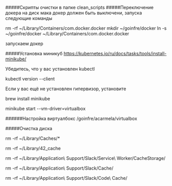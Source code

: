#####Скрипты очистки в папке clean_scripts
#####Переключение докера на диск мака
докер должен быть выключени, запуска следующие команды

rm -rf ~/Library/Containers/com.docker.docker
mkdir ~/goinfre/docker
ln -s ~/goinfre/docker ~/Library/Containers/com.docker.docker

запускаем докер

#####Установка миникуб
https://kubernetes.io/ru/docs/tasks/tools/install-minikube/

Убедитесь, что у вас установлен kubectl

kubectl version --client

Если у вас ещё не установлен гипервизор, установите

brew install minikube

minikube start --vm-driver=virtualbox

######Настройка виртуалбокс
/goinfre/acarmela/virtualbox

#####Очистка диска

rm -rf ~/Library/Caches/*

rm -rf ~/Library/42_cache

rm -rf ~/Library/Application\ Support/Slack/Service\ Worker/CacheStorage/

rm -rf ~/Library/Application\ Support/Slack/Cache/

rm -rf ~/Library/Application\ Support/Slack/Code\ Cache/


